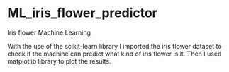 # ML_iris_flower_predictor
Iris flower Machine Learning

With the use of the scikit-learn library I imported the iris flower dataset to check if the machine can predict what kind of iris flower is it. Then I used matplotlib library to plot the results.
